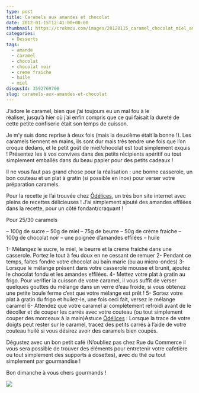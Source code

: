 ```yaml
---
type: post
title: Caramels aux amandes et chocolat
date: 2012-01-15T12:41:00+00:00
thumbnail: https://crokmou.com/images/20120115_caramel_chocolat_miel_amande_1.jpg
categories:
  - Desserts
tags:
  - amande
  - caramel
  - chocolat
  - chocolat noir
  - creme fraiche
  - huile
  - miel
disqusId: 3592769700
slug: caramels-aux-amandes-et-chocolat
---
```


J’adore le caramel, bien que j’ai toujours eu un mal fou à le réaliser, jusqu’à hier où j’ai enfin compris que ce qui faisait la dureté de cette petite confiserie était son temps de cuisson.

Je m’y suis donc reprise à deux fois (mais la deuxième était la bonne !). Les caramels tiennent en mains, ils sont dur mais très tendre une fois que l’on croque dedans, et le petit goût de miel/chocolat est tout simplement exquis ! Présentez les à vos convives dans des petits récipients apéritif ou tout simplement emballés dans du beau papier pour des petits cadeaux !

Il ne vous faut pas grand chose pour la réalisation : une bonne casserole, un bon couteau et un plat à gratin (si possible en inox) pour verser votre préparation caramels.

Pour la recette je l’ai trouvée chez [Ôdélices](http://www.odelices.com/recette/Caramels-au-chocolat-r443), un très bon site internet avec pleins de recettes délicieuses ! J’ai simplement ajouté des amandes effilées dans la recette, pour un côté fondant/craquant !

Pour 25/30 caramels

– 100g de sucre
– 50g de miel
– 75g de beurre
– 50g de crème fraiche
– 100g de chocolat noir
– une poignée d’amandes effilées
– huile

1- Mélangez le sucre, le miel, le beurre et la crème fraiche dans une casserole. Portez le tout à feu doux en ne cessant de remuer
2- Pendant ce temps, faites fondre votre chocolat au bain marie (ou au micro-ondes)
3- Lorsque le mélange présent dans votre casserole mousse et brunit, ajoutez le chocolat fondu et les amandes effilées.
4- Mettez votre plat à gratin au frigo. Pour verifier la cuisson de votre caramel, il vous suffit de verser quelques gouttes du mélange dans un verre d’eau froide, si vous obtenez une petite boule ferme c’est que votre mélange est prêt !
5- Sortez votre plat à gratin du frigo et huilez-le, une fois ceci fait, versez le mélange caramel
6- Attendez que votre caramel ai complètement refroidi avant de le décoller et de couper les carrés avec votre couteau (ou tout simplement couper des morceaux à la main)Astuce [Ôdélices](http://www.odelices.com/recette/Caramels-au-chocolat-r443) : Lorsque la trace de votre doigts peut rester sur le caramel, tracez des petits carrés à l’aide de votre couteau huilé si vous désirez avoir des caramels bien coupés.

Dégustez avec un bon petit café (N’oubliez pas chez Rue du Commerce il vous sera possible de trouver des éléments pour entretenir votre cafetière ou tout simplement des supports à dosettes), avec du thé ou tout simplement par gourmandise !

Bon dimanche à vous chers gourmands !

[![](http://4.bp.blogspot.com/-2bLosyMFac4/TxhFg0sR2dI/AAAAAAAABec/Mzg1OnlXUmM/s1600/Signature+copie.jpg)](http://4.bp.blogspot.com/-2bLosyMFac4/TxhFg0sR2dI/AAAAAAAABec/Mzg1OnlXUmM/s1600/Signature+copie.jpg)